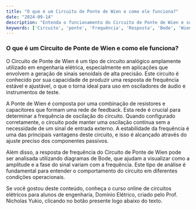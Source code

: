```yaml
---
title: "O que é um Circuito de Ponte de Wien e como ele funciona?"
date: "2024-09-14"
description: "Entenda o funcionamento do Circuito de Ponte de Wien e sua importância em circuitos analógicos."
keywords: ['Circuito', 'ponte', 'Frequência', 'Resposta', 'Bode', 'Wien', 'Filtro']
---
```


### O que é um Circuito de Ponte de Wien e como ele funciona?

O Circuito de Ponte de Wien é um tipo de circuito analógico amplamente utilizado em engenharia elétrica, especialmente em aplicações que envolvem a geração de sinais senoidais de alta precisão. Este circuito é conhecido por sua capacidade de produzir uma resposta de frequência estável e ajustável, o que o torna ideal para uso em osciladores de áudio e instrumentos de teste.

A Ponte de Wien é composta por uma combinação de resistores e capacitores que formam uma rede de feedback. Esta rede é crucial para determinar a frequência de oscilação do circuito. Quando configurado corretamente, o circuito pode manter uma oscilação contínua sem a necessidade de um sinal de entrada externo. A estabilidade da frequência é uma das principais vantagens deste circuito, e isso é alcançado através do ajuste preciso dos componentes passivos.

Além disso, a resposta de frequência do Circuito de Ponte de Wien pode ser analisada utilizando diagramas de Bode, que ajudam a visualizar como a amplitude e a fase do sinal variam com a frequência. Este tipo de análise é fundamental para entender o comportamento do circuito em diferentes condições operacionais.

Se você gostou deste conteúdo, conheça o curso online de circuitos elétricos para alunos de engenharia, Domínio Elétrico, criado pelo Prof. Nicholas Yukio, clicando no botão presente logo abaixo do texto.